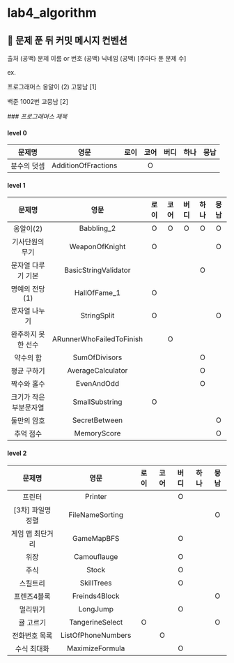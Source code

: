 # lab4_algorithm

## 👊 문제 푼 뒤 커밋 메시지 컨벤션

출처 (공백) 문제 이름 or 번호 (공백) 닉네임 (공백) [주마다 푼 문제 수]

ex.

프로그래머스 옹알이 (2) 고뭉남 [1]

백준 1002번 고뭉남 [2]

_### 프로그래머스 제목_

#### level 0

|  문제명   |         영문          | 로이 | 코어 | 버디 | 하나 | 뭉남 | 
|:------:|:-------------------:|:--:|:--:|:--:|:--:|:--:|
| 분수의 덧셈 | AdditionOfFractions |    | O  |    |    |    |

#### level 1

|     문제명      |            영문            | 로이 | 코어 | 버디 | 하나 | 뭉남 | 
|:------------:|:------------------------:|:--:|:--:|:--:|:--:|:--:|
|    옹알이(2)    |        Babbling_2        | O  | O  | O  | O  | O  |
|   기사단원의 무기   |      WeaponOfKnight      | O  |    |    |    | O  |
|  문자열 다루기 기본  |   BasicStringValidator   |    |    |    | O  |    |
|  명예의 전당 (1)  |       HallOfFame_1       | O  |    |    |    |    |
|   문자열 나누기    |       StringSplit        | O  |    |    |    | O  |
|  완주하지 못한 선수  | ARunnerWhoFailedToFinish |    | O  |    |    |    |
|    약수의 합     |      SumOfDivisors       |    |    |    | O  |    |
|    평균 구하기    |    AverageCalculator     |    |    |    | O  |    |
|    짝수와 홀수    |        EvenAndOdd        |    |    |    | O  |    |
| 크기가 작은 부분문자열 |      SmallSubstring      | O  |    |    |    |    |
|    둘만의 암호    |      SecretBetween       |    |    |    |    | O  |
|    추억 점수     |       MemoryScore        |    |    |    |    | O  |


#### level 2

|     문제명     |         영문         | 로이 | 코어 | 버디 | 하나 | 뭉남 | 
|:-----------:|:------------------:|:--:|:--:|:--:|:--:|:--:|
|     프린터     |      Printer       |    |    | O  |    |    |
| [3차] 파일명 정렬 |  FileNameSorting   |    |    |    |    | O  |
|  게임 맵 최단거리  |     GameMapBFS     |    |    | O  |    |    |
|     위장      |    Camouflauge     |    |    | O  |    |    |
|     주식      |       Stock        |    |    | O  |    |    |
|    스킬트리     |     SkillTrees     |    |    | O  |    |    |
|   프렌즈4블록    |   Freinds4Block    |    |    |    |    | O  |
|    멀리뛰기     |      LongJump      |    |    | O  |    |    |
|    귤 고르기    |  TangerineSelect   | O  |    |    |    | O  |
|   전화번호 목록   | ListOfPhoneNumbers |    | O  |    |    |    |
|   수식 최대화    |  MaximizeFormula   |    |    | O  |    |    |

  
